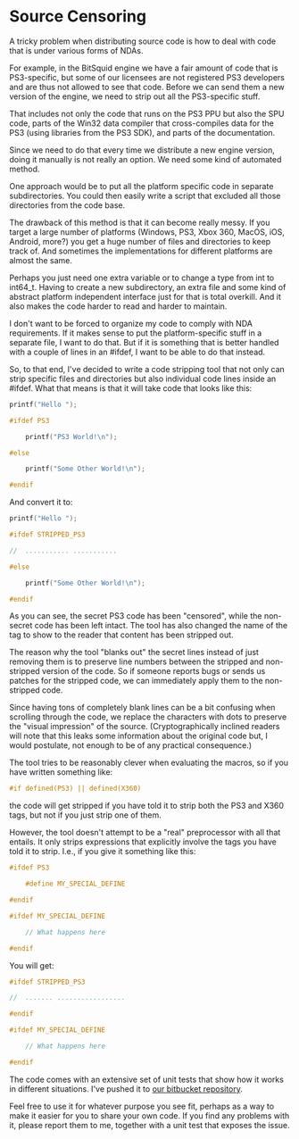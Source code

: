 # Source Censoring

A tricky problem when distributing source code is how to deal with code that is under various forms of NDAs.

For example, in the BitSquid engine we have a fair amount of code that is PS3-specific, but some of our licensees are not registered PS3 developers and are thus not allowed to see that code. Before we can send them a new version of the engine, we need to strip out all the PS3-specific stuff.

That includes not only the code that runs on the PS3 PPU but also the SPU code, parts of the Win32 data compiler that cross-compiles data for the PS3 (using libraries from the PS3 SDK), and parts of the documentation.

Since we need to do that every time we distribute a new engine version, doing it manually is not really an option. We need some kind of automated method.

One approach would be to put all the platform specific code in separate subdirectories. You could then easily write a script that excluded all those directories from the code base.

The drawback of this method is that it can become really messy. If you target a large number of platforms (Windows, PS3, Xbox 360, MacOS, iOS, Android, more?) you get a huge number of files and directories to keep track of. And sometimes the implementations for different platforms are almost the same.

Perhaps you just need one extra variable or to change a type from int to int64_t. Having to create a new subdirectory, an extra file and some kind of abstract platform independent interface just for that is total overkill. And it also makes the code harder to read and harder to maintain.

I don't want to be forced to organize my code to comply with NDA requirements. If it makes sense to put the platform-specific stuff in a separate file, I want to do that. But if it is something that is better handled with a couple of lines in an #ifdef, I want to be able to do that instead.

So, to that end, I've decided to write a code stripping tool that not only can strip specific files and directories but also individual code lines inside an #ifdef. What that means is that it will take code that looks like this:

```cpp
printf("Hello ");

#ifdef PS3

	printf("PS3 World!\n");

#else

	printf("Some Other World!\n");

#endif
```

And convert it to:

```cpp
printf("Hello ");

#ifdef STRIPPED_PS3

//	........... ...........

#else

	printf("Some Other World!\n");

#endif
```

As you can see, the secret PS3 code has been "censored", while the non-secret code has been left intact. The tool has also changed the name of the tag to show to the reader that content has been stripped out.

The reason why the tool "blanks out" the secret lines instead of just removing them is to preserve line numbers between the stripped and non-stripped version of the code. So if someone reports bugs or sends us patches for the stripped code, we can immediately apply them to the non-stripped code.

Since having tons of completely blank lines can be a bit confusing when scrolling through the code, we replace the characters with dots to preserve the "visual impression" of the source. (Cryptographically inclined readers will note that this leaks some information about the original code but, I would postulate, not enough to be of any practical consequence.)

The tool tries to be reasonably clever when evaluating the macros, so if you have written something like:

```cpp
#if defined(PS3) || defined(X360)
```

the code will get stripped if you have told it to strip both the PS3 and X360 tags, but not if you just strip one of them.

However, the tool doesn't attempt to be a "real" preprocessor with all that entails. It only strips expressions that explicitly involve the tags you have told it to strip. I.e., if you give it something like this:

```cpp
#ifdef PS3

	#define MY_SPECIAL_DEFINE

#endif

#ifdef MY_SPECIAL_DEFINE

	// What happens here

#endif
```

You will get:

```cpp
#ifdef STRIPPED_PS3

//	....... .................

#endif

#ifdef MY_SPECIAL_DEFINE

	// What happens here

#endif
```

The code comes with an extensive set of unit tests that show how it works in different situations. I've pushed it to [our bitbucket repository](https://bitbucket.org/bitsquid/code_censor).

Feel free to use it for whatever purpose you see fit, perhaps as a way to make it easier for you to share your own code. If you find any problems with it, please report them to me, together with a unit test that exposes the issue.
